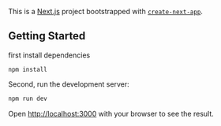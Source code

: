 This is a [Next.js](https://nextjs.org/) project bootstrapped with [`create-next-app`](https://github.com/vercel/next.js/tree/canary/packages/create-next-app).

## Getting Started

first install dependencies

```
npm install
```

Second, run the development server:

```bash
npm run dev

```

Open [http://localhost:3000](http://localhost:3000) with your browser to see the result.


